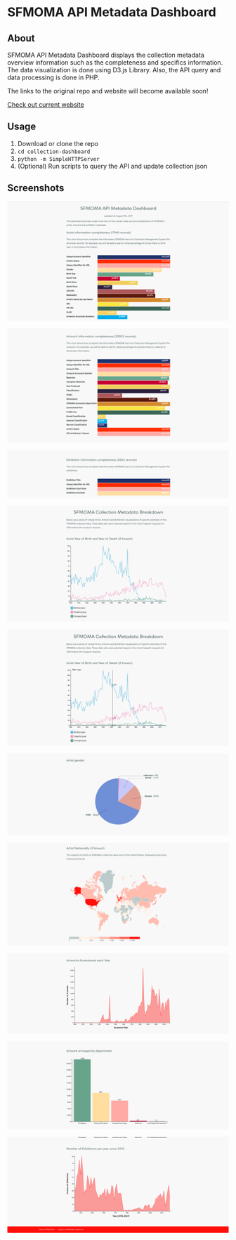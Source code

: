 SFMOMA API Metadata Dashboard
==================

## <a name="about"></a>About

SFMOMA API Metadata Dashboard displays the collection metadata overview information such as the completeness and specifics information. The data visualization is done using D3.js Library. Also, the API query and data processing is done in PHP.

The links to the original repo and website will become available soon!

[Check out current website](https://khanhngg.github.io/collection-dashboard/index.html)

## <a name="usage"></a>Usage

1. Download or clone the repo
3. `cd collection-dashboard`
3. `python -m SimpleHTTPServer`
4. (Optional) Run scripts to query the API and update collection json

## <a name="screenshots"></a>Screenshots
![Artist Info Completeness](screenshot/screen-1.png)

![Artwork Info Completeness](screenshot/screen-2.png)

![Exhibition Info Completeness](screenshot/screen-3.png)

![Artist Year of Birth/Death](screenshot/screen-4.png)

![Artist Year of Birth/Death on Hover](screenshot/screen-5.png)

![Artist Gender](screenshot/screen-6.png)

![Artist Nationality](screenshot/screen-7.png)

![Artwork Accessioned Year](screenshot/screen-8.png)

![Artwork Arranged by Department](screenshot/screen-9.png)

![Exhibitions per year](screenshot/screen-10.png)








